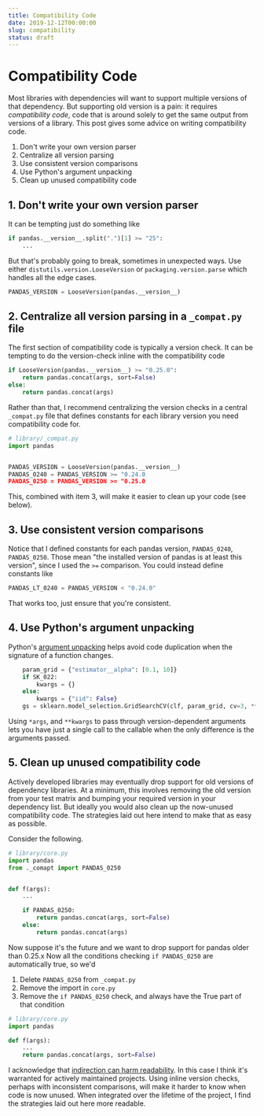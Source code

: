 ```yaml
---
title: Compatibility Code
date: 2019-12-12T00:00:00
slug: compatibility
status: draft
---
```


# Compatibility Code

Most libraries with dependencies will want to support multiple versions
of that dependency. But supporting old version is a pain: it requires *compatibility code*,
code that is around solely to get the same output from versions of a library. This post
gives some advice on writing compatibility code.

1. Don't write your own version parser
2. Centralize all version parsing
3. Use consistent version comparisons
4. Use Python's argument unpacking
5. Clean up unused compatibility code

## 1. Don't write your own version parser

It can be tempting just do something like

```python
if pandas.__version__.split(".")[1] >= "25":
    ...
```

But that's probably going to break, sometimes in unexpected ways. Use either ``distutils.version.LooseVersion``
or `packaging.version.parse` which handles all the edge cases.

```python
PANDAS_VERSION = LooseVersion(pandas.__version__)
```

## 2. Centralize all version parsing in a `_compat.py` file

The first section of compatibility code is typically a version check. It can be tempting
to do the version-check inline with the compatibility code

```python
if LooseVersion(pandas.__version__) >= "0.25.0":
    return pandas.concat(args, sort=False)
else:
    return pandas.concat(args)
```

Rather than that, I recommend centralizing the version checks in a central `_compat.py` file
that defines constants for each library version you need compatibility code for.

```python
# library/_compat.py
import pandas


PANDAS_VERSION = LooseVersion(pandas.__version__)
PANDAS_0240 = PANDAS_VERSION >= "0.24.0
PANDAS_0250 = PANDAS_VERSION >= "0.25.0
```

This, combined with item 3, will make it easier to clean up your code (see below).

## 3. Use consistent version comparisons

Notice that I defined constants for each pandas version, `PANDAS_0240`,
`PANDAS_0250`. Those mean "the installed version of pandas is at least this
version", since I used the `>=` comparison. You could instead define constants
like

```python
PANDAS_LT_0240 = PANDAS_VERSION < "0.24.0"
```

That works too, just ensure that you're consistent.

## 4. Use Python's argument unpacking

Python's [argument unpacking][argument unpacking] helps avoid code duplication when the
signature of a function changes.

```python
    param_grid = {"estimator__alpha": [0.1, 10]}
    if SK_022:
        kwargs = {}
    else:
        kwargs = {"iid": False}
    gs = sklearn.model_selection.GridSearchCV(clf, param_grid, cv=3, **kwargs)

```

Using `*args`, and `**kwargs` to pass through version-dependent arguments lets you
have just a single call to the callable when the only difference is the
arguments passed.

## 5. Clean up unused compatibility code

Actively developed libraries may eventually drop support for old versions
of dependency libraries. At a minimum, this involves removing the old version
from your test matrix and bumping your required version in your dependency list.
But ideally you would also clean up the now-unused compatibility code. The
strategies laid out here intend to make that as easy as possible.

Consider the following.

```python
# library/core.py
import pandas
from ._comapt import PANDAS_0250


def f(args):
    ...

    if PANDAS_0250:
        return pandas.concat(args, sort=False)
    else:
        return pandas.concat(args)
```

Now suppose it's the future and we want to drop support for pandas older than 0.25.x
Now all the conditions checking `if PANDAS_0250` are automatically true, so we'd

1. Delete `PANDAS_0250` from `_compat.py`
2. Remove the import in `core.py`
3. Remove the `if PANDAS_0250` check, and always have the True part of that
   condition
   
```python
# library/core.py
import pandas

def f(args):
    ...
    return pandas.concat(args, sort=False)
```

I acknowledge that [indirection can harm readability][indirection]. In this case
I think it's warranted for actively maintained projects. Using inline version
checks, perhaps with inconsistent comparisons, will make it harder to know when
code is now unused. When integrated over the lifetime of the project, I find the
strategies laid out here more readable.

[packaging.version.parse]: https://packaging.pypa.io/en/latest/version/
[indirection]: https://matthewrocklin.com/blog/work/2019/06/23/avoid-indirection
[argument unpacking]: https://docs.python.org/3/tutorial/controlflow.html#unpacking-argument-lists
